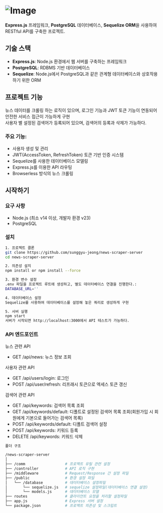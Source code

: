 # ![Image](https://github.com/user-attachments/assets/cbe42540-59af-4e8d-8f59-eb22f0159870)

**Express.js** 프레임워크, **PostgreSQL** 데이터베이스, **Sequelize ORM**을 사용하여 RESTful API를 구축한 프로젝트.

## 기술 스택

- **Express.js**: Node.js 환경에서 웹 서버를 구축하는 프레임워크
- **PostgreSQL**: RDBMS 기반 데이터베이스
- **Sequelize**: Node.js에서 PostgreSQL과 같은 관계형 데이터베이스와 상호작용하기 위한 ORM

## 프로젝트 기능

뉴스 데이터를 크롤링 하는 로직이 있으며, 로그인 기능과 JWT 토큰 기능이 연동되어 안전한 서비스 접근이 가능하게 구현<br>
사용자 별 설정된 검색어가 등록되어 있으며, 검색어의 등록과 삭제가 가능하다.

### 주요 기능:
- 사용자 생성 및 관리
- JWT(AccessToken, RefreshToken) 토큰 기반 인증 시스템
- Sequelize를 사용한 데이터베이스 모델링
- Express.js를 이용한 API 라우팅
- Browserless 방식의 뉴스 크롤링

## 시작하기

### 요구 사항
- Node.js (최소 v14 이상, 개발자 환경 v23)
- PostgreSQL

### 설치
```bash
1. 프로젝트 클론
git clone https://github.com/sunggyu-jeong/news-scraper-server
cd news-scraper-server

2. 의존성 설치
npm install or npm install --force

3. 환경 변수 설정
.env 파일을 프로젝트 루트에 생성하고, 별도 데이터베이스 연결을 진행한다.:
DATABASE_URL=''

4. 데이터베이스 설정
Sequelize를 사용하여 데이터베이스를 설정해 놓은 쿼리로 생성하게 구현

5. 서버 실행
npm start
서버가 시작되면 http://localhost:3000에서 API 테스트가 가능하다.
```

### API 엔드포인트
뉴스 관련 API
- GET /api/news: 뉴스 정보 조회

사용자 관련 API
- GET /api/users/login: 로그인
- POST /api/user/refresh: 리프래시 토큰으로 엑세스 토큰 갱신

검색어 관련 API
- GET /api/keywords: 검색어 목록 조회
- GET /api/keywords/default: 디폴트로 설정된 검색어 목록 조회(회원가입 시 회원에게 기본으로 들어가는 검색어 목록)
- POST /api/keywords/default: 디폴트 검색어 설정
- POST /api/keywords: 키워드 등록
- DELETE /api/keywords: 키워드 삭제


```bash
폴더 구조

/news-scraper-server
│
├── /comm                  # 프로젝트 유틸 관련 설정
├── /controller            # API 로직 구현
├── /middleware            # Request/Response 간 설정 파일
├── /public                # 환경 설정 파일
│   └── /database          # 데이터베이스 설정파일
│       └── sequelize.js   # sequelize 설정파일(데이터베이스 연결 설정)
│       └── models.js      # 데이터베이스 모델
├── routes                 # 클라이언트 요청을 처리할 설정파일
├── app.js                 # Express 서버 설정
└── package.json           # 프로젝트 의존성 및 스크립트
```
